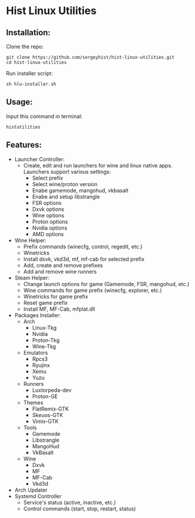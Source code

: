 # Hist Linux Utilities
## Installation:
Clone the repo:

    git clone https://github.com/sergeyhist/hist-linux-utilities.git
    cd hist-linux-utilities

Run installer script:

    sh hlu-installer.sh

## Usage:
Input this command in terminal:

    histutilities

## Features:
+ Launcher Controller:   
   - Create, edit and run launchers for wine and linux native apps. Launchers support various settings:   
     - Select prefix   
     - Select wine/proton version   
     - Enabe gamemode, mangohud, vkbasalt    
     - Enabe and setup libstrangle
     - FSR options
     - Dxvk options   
     - Wine options
     - Proton options
     - Nvidia options
     - AMD options
+ Wine Helper:   
   - Prefix commands (winecfg, control, regedit, etc.)   
   - Winetricks   
   - Install dxvk, vkd3d, mf, mf-cab for selected prefix
   - Add, create and remove prefixes   
   - Add and remove wine runners   
 + Steam Helper:     
   - Change launch options for game (Gamemode, FSR, mangohud, etc.)
   - Wine commands for game prefix (winecfg, explorer, etc.)  
   - Winetricks for game prefix   
   - Reset game prefix   
   - Install MF, MF-Cab, mfplat.dll
 + Packages Installer:
   - Arch
     - Linux-Tkg
     - Nvidia
     - Proton-Tkg
     - Wine-Tkg
   - Emulators
     - Rpcs3
     - Ryujinx
     - Xemu
     - Yuzu
   - Runners
     - Luxtorpeda-dev
     - Proton-GE
   - Themes
     - FlatRemix-GTK
     - Skeuos-GTK
     - Vimix-GTK
   - Tools
     - Gamemode
     - Libstrangle
     - MangoHud
     - VkBasalt
   - Wine
     - Dxvk
     - MF
     - MF-Cab
     - Vkd3d
  + Arch Updater   
  + Systemd Controller
     - Service's status (active, inactive, etc.)
     - Control commands (start, stop, restart, status)
